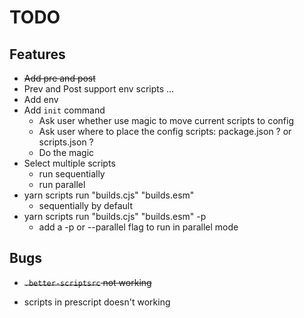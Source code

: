 # TODO

## Features

- ~~Add pre and post~~
- Prev and Post support env scripts ...
- Add env
- Add `init` command
  - Ask user whether use magic to move current scripts to config
  - Ask user where to place the config scripts: package.json ? or scripts.json ?
  - Do the magic
- Select multiple scripts
  - run sequentially
  - run parallel
- yarn scripts run "builds.cjs" "builds.esm"
  - sequentially by default
- yarn scripts run "builds.cjs" "builds.esm" -p
  - add a -p or --parallel flag to run in parallel mode

## Bugs

- ~~`.better-scriptsrc` not working~~

- scripts in prescript doesn't working
